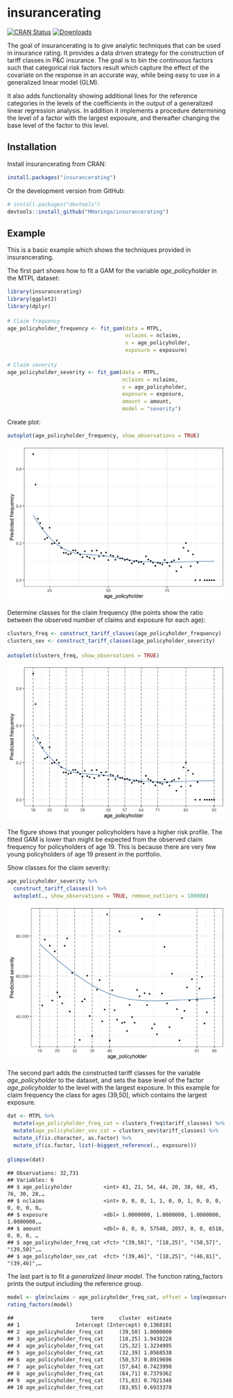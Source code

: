 
<!-- README.md is generated from README.Rmd. Please edit that file -->

# insurancerating

<!-- badges: start -->

[![CRAN
Status](https://www.r-pkg.org/badges/version/insurancerating)](https://cran.r-project.org/package=insurancerating)
[![Downloads](https://cranlogs.r-pkg.org/badges/insurancerating?color=blue)](https://cran.rstudio.com/package=insurancerating)
<!-- badges: end -->

The goal of insurancerating is to give analytic techniques that can be
used in insurance rating. It provides a data driven strategy for the
construction of tariff classes in P\&C insurance. The goal is to bin the
continuous factors such that categorical risk factors result which
capture the effect of the covariate on the response in an accurate way,
while being easy to use in a generalized linear model (GLM).

It also adds functionality showing additional lines for the reference
categories in the levels of the coefficients in the output of a
generalized linear regression analysis. In addition it implements a
procedure determining the level of a factor with the largest exposure,
and thereafter changing the base level of the factor to this level.

## Installation

Install insurancerating from CRAN:

``` r
install.packages("insurancerating")
```

Or the development version from GitHub:

``` r
# install.packages("devtools")
devtools::install_github("MHaringa/insurancerating")
```

## Example

This is a basic example which shows the techniques provided in
insurancerating.

The first part shows how to fit a GAM for the variable
*age\_policyholder* in the MTPL dataset:

``` r
library(insurancerating)
library(ggplot2)
library(dplyr)

# Claim frequency 
age_policyholder_frequency <- fit_gam(data = MTPL, 
                                      nclaims = nclaims, 
                                      x = age_policyholder, 
                                      exposure = exposure)

# Claim severity 
age_policyholder_severity <- fit_gam(data = MTPL, 
                                     nclaims = nclaims, 
                                     x = age_policyholder, 
                                     exposure = exposure, 
                                     amount = amount, 
                                     model = "severity")
```

Create plot:

``` r
autoplot(age_policyholder_frequency, show_observations = TRUE)
```

![](man/figures/plotgam-1.png)<!-- -->

Determine classes for the claim frequency (the points show the ratio
between the observed number of claims and exposure for each age):

``` r
clusters_freq <- construct_tariff_classes(age_policyholder_frequency)
clusters_sev <- construct_tariff_classes(age_policyholder_severity)

autoplot(clusters_freq, show_observations = TRUE)
```

![](man/figures/figfreq-1.png)<!-- -->

The figure shows that younger policyholders have a higher risk profile.
The fitted GAM is lower than might be expected from the observed claim
frequency for policyholders of age 19. This is because there are very
few young policyholders of age 19 present in the portfolio.

Show classes for the claim severity:

``` r
age_policyholder_severity %>%
  construct_tariff_classes() %>%
  autoplot(., show_observations = TRUE, remove_outliers = 100000)
```

![](man/figures/figsev-1.png)<!-- -->

The second part adds the constructed tariff classes for the variable
*age\_policyholder* to the dataset, and sets the base level of the
factor *age\_policyholder* to the level with the largest exposure. In
this example for claim frequency the class for ages (39,50\], which
contains the largest exposure.

``` r
dat <- MTPL %>%
  mutate(age_policyholder_freq_cat = clusters_freq$tariff_classes) %>%
  mutate(age_policyholder_sev_cat = clusters_sev$tariff_classes) %>%
  mutate_if(is.character, as.factor) %>%
  mutate_if(is.factor, list(~biggest_reference(., exposure)))

glimpse(dat)
```

    ## Observations: 32,731
    ## Variables: 6
    ## $ age_policyholder          <int> 43, 21, 54, 44, 20, 38, 68, 45, 76, 30, 28,…
    ## $ nclaims                   <int> 0, 0, 0, 1, 1, 0, 0, 1, 0, 0, 0, 0, 0, 0, 0…
    ## $ exposure                  <dbl> 1.0000000, 1.0000000, 1.0000000, 1.0000000,…
    ## $ amount                    <dbl> 0, 0, 0, 57540, 2057, 0, 0, 6510, 0, 0, 0, …
    ## $ age_policyholder_freq_cat <fct> "(39,50]", "[18,25]", "(50,57]", "(39,50]",…
    ## $ age_policyholder_sev_cat  <fct> "(39,46]", "[18,25]", "(46,81]", "(39,46]",…

The last part is to fit a *generalized linear model*. The function
rating\_factors prints the output including the reference
group.

``` r
model <- glm(nclaims ~ age_policyholder_freq_cat, offset = log(exposure), family = "poisson", data = dat)
rating_factors(model)
```

    ##                         term     cluster  estimate
    ## 1                  Intercept (Intercept) 0.1368181
    ## 2  age_policyholder_freq_cat     (39,50] 1.0000000
    ## 3  age_policyholder_freq_cat     [18,25] 1.9438228
    ## 4  age_policyholder_freq_cat     (25,32] 1.3234995
    ## 5  age_policyholder_freq_cat     (32,39] 1.0568538
    ## 6  age_policyholder_freq_cat     (50,57] 0.8919696
    ## 7  age_policyholder_freq_cat     (57,64] 0.7423998
    ## 8  age_policyholder_freq_cat     (64,71] 0.7379362
    ## 9  age_policyholder_freq_cat     (71,83] 0.7021348
    ## 10 age_policyholder_freq_cat     (83,95] 0.6933378
